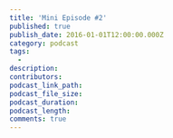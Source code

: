 ```yaml
---
title: 'Mini Episode #2'
published: true
publish_date: 2016-01-01T12:00:00.000Z
category: podcast
tags:
  -
description:
contributors:
podcast_link_path:
podcast_file_size:
podcast_duration:
podcast_length:
comments: true
---
```

